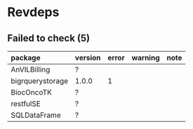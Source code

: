 # Revdeps

## Failed to check (5)

|package          |version |error |warning |note |
|:----------------|:-------|:-----|:-------|:----|
|AnVILBilling     |?       |      |        |     |
|bigrquerystorage |1.0.0   |1     |        |     |
|BiocOncoTK       |?       |      |        |     |
|restfulSE        |?       |      |        |     |
|SQLDataFrame     |?       |      |        |     |

